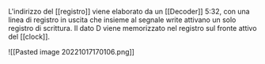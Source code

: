 L'indirizzo del [[registro]] viene elaborato da un [[Decoder]] 5:32, con una linea di registro in uscita che insieme al segnale write attivano un solo registro di scrittura. Il dato D viene memorizzato nel registro sul fronte attivo del [[clock]].

![[Pasted image 20221017170106.png]]

